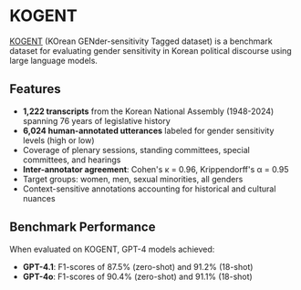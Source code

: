 # KOGENT
[KOGENT](https://figshare.com/articles/dataset/A_benchmark_dataset_for_evaluating_gender_sensitivity_in_Korean_political_discourse_with_large_language_models/30413125/3) (KOrean GENder-sensitivity Tagged dataset) is a benchmark dataset for evaluating gender sensitivity in Korean political discourse using large language models.

## Features

* **1,222 transcripts** from the Korean National Assembly (1948-2024) spanning 76 years of legislative history
* **6,024 human-annotated utterances** labeled for gender sensitivity levels (high or low)
* Coverage of plenary sessions, standing committees, special committees, and hearings
* **Inter-annotator agreement**: Cohen's κ = 0.96, Krippendorff's α = 0.95
* Target groups: women, men, sexual minorities, all genders
* Context-sensitive annotations accounting for historical and cultural nuances

## Benchmark Performance

When evaluated on KOGENT, GPT-4 models achieved:
- **GPT-4.1**: F1-scores of 87.5% (zero-shot) and 91.2% (18-shot)
- **GPT-4o**: F1-scores of 90.4% (zero-shot) and 91.1% (18-shot)
